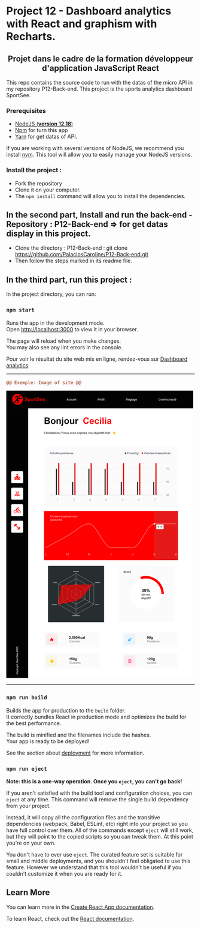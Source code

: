 # Project 12 - Dashboard analytics with React and graphism with Recharts.

<h2 align="center">Projet dans le cadre de la formation développeur d'application JavaScript React</h2> 

This repo contains the source code to run with the datas of the micro API in my repository P12-Back-end. This project is the sports analytics dashboard SportSee.

### Prerequisites

- [NodeJS (**version 12.18**)](https://nodejs.org/en/)
- [Npm](https://www.npmjs.com) for turn this app
- [Yarn](https://yarnpkg.com/) for get datas of API.

If you are working with several versions of NodeJS, we recommend you install [nvm](https://github.com/nvm-sh/nvm). This tool will allow you to easily manage your NodeJS versions.

### Install the project :
- Fork the repository
- Clone it on your computer.
- The `npm install` command will allow you to install the dependencies.

## In the second part, Install and run the back-end - Repository : P12-Back-end => for get datas display in this project.
- Clone the directory : 
P12-Back-end : git clone https://github.com/PalaciosCaroline/P12-Back-end.git
- Then follow the steps marked in its readme file.

## In the third part, run this project :

In the project directory, you can run:

### `npm start`

Runs the app in the development mode.\
Open [http://localhost:3000](http://localhost:3000) to view it in your browser.

The page will reload when you make changes.\
You may also see any lint errors in the console.


Pour voir le résultat du site web mis en ligne, rendez-vous sur [Dashboard analytics](https://projet11-palcaroline28-gmailcom.vercel.app/projet12)


***********************************************************************************************************************************************************************

```diff	
@@ Exemple: Image of site @@
```

![Dashboard analytics](./img_projet12.png "Dashboard analytics")


***********************************************************************************************************************************************************************

### `npm run build`

Builds the app for production to the `build` folder.\
It correctly bundles React in production mode and optimizes the build for the best performance.

The build is minified and the filenames include the hashes.\
Your app is ready to be deployed!

See the section about [deployment](https://facebook.github.io/create-react-app/docs/deployment) for more information.

### `npm run eject`

**Note: this is a one-way operation. Once you `eject`, you can't go back!**

If you aren't satisfied with the build tool and configuration choices, you can `eject` at any time. This command will remove the single build dependency from your project.

Instead, it will copy all the configuration files and the transitive dependencies (webpack, Babel, ESLint, etc) right into your project so you have full control over them. All of the commands except `eject` will still work, but they will point to the copied scripts so you can tweak them. At this point you're on your own.

You don't have to ever use `eject`. The curated feature set is suitable for small and middle deployments, and you shouldn't feel obligated to use this feature. However we understand that this tool wouldn't be useful if you couldn't customize it when you are ready for it.

## Learn More

You can learn more in the [Create React App documentation](https://facebook.github.io/create-react-app/docs/getting-started).

To learn React, check out the [React documentation](https://reactjs.org/).


